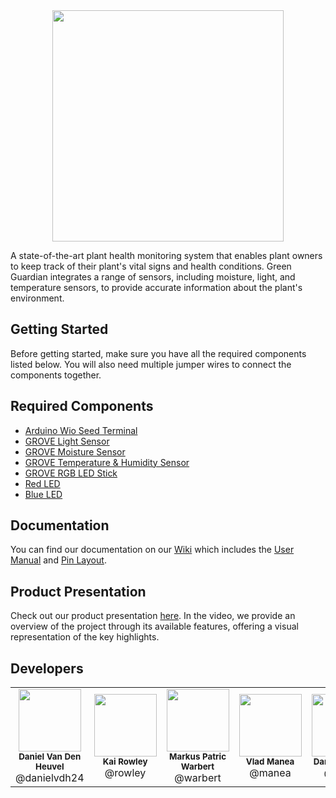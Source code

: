 <div align="center">
    <img src="https://github.com/user-attachments/assets/55a0ab2e-b0c2-489d-a141-5eb5a146be53" style="height: 370px;">
</div>

A state-of-the-art plant health monitoring system that enables plant owners to keep track of their plant's vital signs and health conditions. Green Guardian integrates a range of sensors, including moisture, light, and temperature sensors, to provide accurate information about the plant's environment.

## Getting Started

Before getting started, make sure you have all the required components listed below. You will also need multiple jumper wires to connect the components together.

## Required Components

- [Arduino Wio Seed Terminal](https://wiki.seeedstudio.com/Wio-Terminal-Getting-Started/)
- [GROVE Light Sensor](https://wiki.seeedstudio.com/Grove-Light_Sensor/)
- [GROVE Moisture Sensor](https://wiki.seeedstudio.com/Grove-Moisture_Sensor/)
- [GROVE Temperature & Humidity Sensor](https://wiki.seeedstudio.com/Grove-TemperatureAndHumidity_Sensor/)
- [GROVE RGB LED Stick](https://wiki.seeedstudio.com/Grove-RGB_LED_Stick-10-WS2813_Mini)
- [Red LED](https://wiki.seeedstudio.com/Grove-Red_LED)
- [Blue LED](https://wiki.seeedstudio.com/Grove-Blue_LED)

## Documentation

You can find our documentation on our [Wiki](https://github.com/danielvdh24/green-guardian/wiki) which includes the [User Manual](https://github.com/danielvdh24/green-guardian/wiki/User-Manual) and [Pin Layout](https://github.com/danielvdh24/green-guardian/wiki/User-Manual#configuring-the-sensor-pins).

## Product Presentation

Check out our product presentation [here](https://www.youtube.com/watch?v=28OYNee31-A). In the video, we provide an overview of the project through its available features, offering a visual representation of the key highlights.

## Developers

<table>
  <tr>
    <td align="center"><img src="https://secure.gravatar.com/avatar/3056b6827d3d959ea87306c4d2dd0c6a?s=800&d=identicon" width="100px;"/><br/><sub><b>Daniel Van Den Heuvel</b></sub><br>@danielvdh24</td>
    <td align="center"><img src="https://secure.gravatar.com/avatar/3271ba4e481b7c393b650b96a17344d0?s=800&d=identicon" width="100px;"/><br/><sub><b>Kai Rowley</b></sub><br>@rowley</td>
    <td align="center"><img src="https://secure.gravatar.com/avatar/b42bb18c7be524e233a1810611d9d691?s=800&d=identicon" width="100px;"/><br/><sub><b>Markus Patric Warbert</b></sub><br>@warbert</td>
    <td align="center"><img src="https://secure.gravatar.com/avatar/2fc86cf92b745433d732d4a2dc12653a?s=800&d=identicon" width="100px;"/><br/><sub><b>Vlad Manea</b></sub><br>@manea</td>
    <td align="center"><img src="https://secure.gravatar.com/avatar/67c02e131c7f77b7a6503eca15d13acc?s=800&d=identicon" width="100px;"/><br/><sub><b>Danyil Akulich</b></sub><br>@danyil</td>
    <td align="center"><img src="https://git.chalmers.se/uploads/-/system/user/avatar/3821/avatar.png?width=400" width="100px;"/><br/><sub><b>Salman Babar</b></sub><br>@salmanb</td>
  </tr>
</table>
